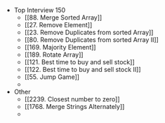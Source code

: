 - Top Interview 150
	- [[88. Merge Sorted Array]]
	- [[27. Remove Element]]
	- [[23. Remove Duplicates from sorted Array]]
	- [[80. Remove Duplicates from sorted Array II]]
	- [[169. Majority Element]]
	- [[189. Rotate Array]]
	- [[121. Best time to buy and sell stock]]
	- [[122. Best time to buy and sell stock II]]
	- [[55. Jump Game]]
	-
- Other
	- [[2239. Closest number to zero]]
	- [[1768. Merge Strings Alternately]]
	-